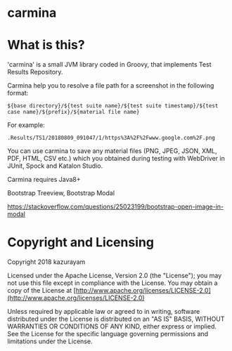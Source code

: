 carmina
====

# What is this?

'carmina' is a small JVM library coded in Groovy, that implements Test Results Repository.


Carmina help you to resolve a file path for a screenshot in the following format:

```
${base directory}/${test suite name}/${test suite timestamp}/${test case name}/${prefix}/${material file name}
```

For example:
```
.Results/TS1/20180809_091047/1/https%3A%2F%2Fwww.google.com%2F.png
```

You can use carmina to save any material files (PNG, JPEG, JSON, XML, PDF, HTML, CSV etc.) which
you obtained during testing with WebDriver in JUnit, Spock and Katalon Studio.

Carmina requires Java8+


Bootstrap Treeview, Bootstrap Modal

https://stackoverflow.com/questions/25023199/bootstrap-open-image-in-modal


# Copyright and Licensing

Copyright 2018 kazurayam

Licensed under the Apache License, Version 2.0 (the "License"); 
you may not use this file except in compliance with the License. 
You may obtain a copy of the License at [http://www.apache.org/licenses/LICENSE-2.0](http://www.apache.org/licenses/LICENSE-2.0)

Unless required by applicable law or agreed to in writing, software distributed 
under the License is distributed on an "AS IS" BASIS, 
WITHOUT WARRANTIES OR CONDITIONS OF ANY KIND, 
either express or implied. 
See the License for the specific language governing permissions and limitations 
under the License.

